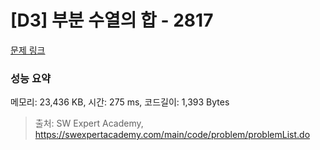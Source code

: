 # [D3] 부분 수열의 합 - 2817 

[문제 링크](https://swexpertacademy.com/main/code/problem/problemDetail.do?contestProbId=AV7IzvG6EksDFAXB) 

### 성능 요약

메모리: 23,436 KB, 시간: 275 ms, 코드길이: 1,393 Bytes



> 출처: SW Expert Academy, https://swexpertacademy.com/main/code/problem/problemList.do
